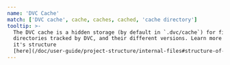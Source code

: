 ```yaml
---
name: 'DVC Cache'
match: ['DVC cache', cache, caches, cached, 'cache directory']
tooltip: >-
  The DVC cache is a hidden storage (by default in `.dvc/cache`) for files and
  directories tracked by DVC, and their different versions. Learn more about
  it's structure
  [here](/doc/user-guide/project-structure/internal-files#structure-of-the-cache-directory).
---
```

